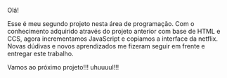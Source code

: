 Olá!

Esse é meu segundo projeto nesta área de programação.
Com o conhecimento adquirido através do projeto anterior com base de HTML e CCS, agora incrementamos JavaScript e copiamos a interface da netflix. Novas dúdivas e novos aprendizados me fizeram seguir em frente e entregar este trabalho.

Vamos ao próximo projeto!!! uhuuuul!!!